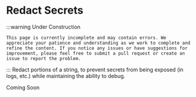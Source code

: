 # Redact Secrets

:::warning Under Construction

    This page is currently incomplete and may contain errors. We appreciate your patience and understanding as we work to complete and refine the content. If you notice any issues or have suggestions for improvement, please feel free to submit a pull request or create an issue to report the problem.

:::
Redact portions of a string, to prevent secrets from being exposed (in logs, etc.) while maintaining the ability to debug.

Coming Soon